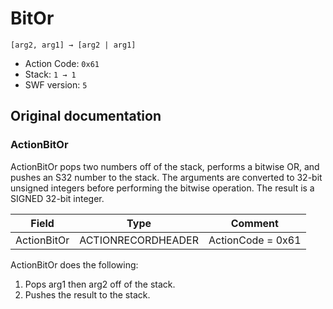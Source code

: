# BitOr

```
[arg2, arg1] → [arg2 | arg1]
```

- Action Code: `0x61`
- Stack: `1 → 1`
- SWF version: `5`

## Original documentation

### ActionBitOr

ActionBitOr pops two numbers off of the stack, performs a bitwise OR, and pushes an S32 number to the stack.
The arguments are converted to 32-bit unsigned integers before performing the bitwise operation. The result is
a SIGNED 32-bit integer.

| Field             | Type               | Comment                        |
|-------------------|--------------------|--------------------------------|
| ActionBitOr       | ACTIONRECORDHEADER | ActionCode = 0x61              |

ActionBitOr does the following:
1. Pops arg1 then arg2 off of the stack.
2. Pushes the result to the stack.
